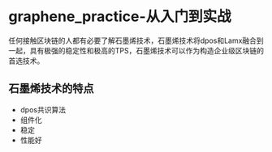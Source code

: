 # graphene_practice-从入门到实战
任何接触区块链的人都有必要了解石墨烯技术，石墨烯技术将dpos和Lamx融合到一起，具有极强的稳定性和极高的TPS，石墨烯技术可以作为构造企业级区块链的首选技术。

## 石墨烯技术的特点
* dpos共识算法
* 组件化
* 稳定
* 性能好
